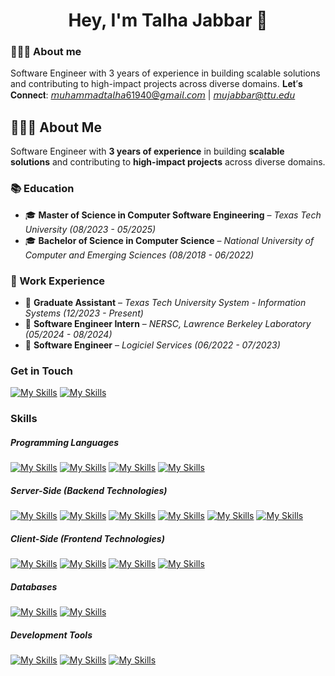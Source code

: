 <h1 align="center">Hey, I'm Talha Jabbar 👋</h1>

### 👨🏻‍💻 About me
Software Engineer with 3 years of experience in building scalable solutions and contributing to high-impact projects across diverse domains.
𝐋𝐞𝐭’𝐬 𝐂𝐨𝐧𝐧𝐞𝐜𝐭: 𝘮𝘶𝘩𝘢𝘮𝘮𝘢𝘥𝘵𝘢𝘭𝘩𝘢61940@𝘨𝘮𝘢𝘪𝘭.𝘤𝘰𝘮 | 𝘮𝘶𝘫𝘢𝘣𝘣𝘢𝘳@𝘵𝘵𝘶.𝘦𝘥𝘶

## 👨🏻‍💻 About Me  
Software Engineer with **3 years of experience** in building **scalable solutions** and contributing to **high-impact projects** across diverse domains. 

### 📚 Education  
- 🎓 **Master of Science in Computer Software Engineering** – *Texas Tech University (08/2023 - 05/2025)*  
- 🎓 **Bachelor of Science in Computer Science** – *National University of Computer and Emerging Sciences (08/2018 - 06/2022)*  

### 🏢 Work Experience  
- 💼 **Graduate Assistant** – *Texas Tech University System - Information Systems (12/2023 - Present)*  
- 💼 **Software Engineer Intern** – *NERSC, Lawrence Berkeley Laboratory (05/2024 - 08/2024)*  
- 💼 **Software Engineer** – *Logiciel Services (06/2022 - 07/2023)* 

### Get in Touch
[![My Skills](https://skillicons.dev/icons?i=linkedin)](https://www.linkedin.com/in/m-talha-jabbar/)
[![My Skills](https://skillicons.dev/icons?i=gmail&theme=dark&perline=15)](mailto:muhammadtalha61940@gmail.com)

### Skills

##### Programming Languages 
[![My Skills](https://skillicons.dev/icons?i=cs)](https://dotnet.microsoft.com/en-us/languages/csharp)
[![My Skills](https://skillicons.dev/icons?i=js)](https://developer.mozilla.org/en-US/docs/Web/JavaScript)
[![My Skills](https://skillicons.dev/icons?i=py)](https://www.python.org/)
[![My Skills](https://skillicons.dev/icons?i=cpp)]()

##### Server-Side (Backend Technologies)
[![My Skills](https://skillicons.dev/icons?i=dotnet)](https://dotnet.microsoft.com/en-us/)
[![My Skills](https://skillicons.dev/icons?i=nodejs)](https://nodejs.org/en)
[![My Skills](https://skillicons.dev/icons?i=express)](https://expressjs.com/)
[![My Skills](https://skillicons.dev/icons?i=graphql&theme=dark&perline=15)](https://skillicons.dev)
[![My Skills](https://skillicons.dev/icons?i=redis)](https://redis.io/)
[![My Skills](https://skillicons.dev/icons?i=rabbitmq)](https://www.rabbitmq.com/)

##### Client-Side (Frontend Technologies)
[![My Skills](https://skillicons.dev/icons?i=ts)](https://www.typescriptlang.org/)
[![My Skills](https://skillicons.dev/icons?i=bootstrap&theme=dark&perline=15)](https://skillicons.dev)
[![My Skills](https://skillicons.dev/icons?i=react)](https://react.dev/)
[![My Skills](https://skillicons.dev/icons?i=redux)](https://redux.js.org/)

##### Databases
[![My Skills](https://skillicons.dev/icons?i=mysql)](https://www.mysql.com/)
[![My Skills](https://skillicons.dev/icons?i=mongodb)](https://www.mongodb.com/)

##### Development Tools
[![My Skills](https://skillicons.dev/icons?i=git)](https://git-scm.com/)
[![My Skills](https://skillicons.dev/icons?i=docker)](https://www.docker.com/)
[![My Skills](https://skillicons.dev/icons?i=postman)](https://www.postman.com/)
